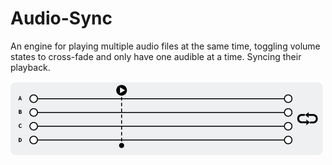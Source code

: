 # Audio-Sync
An engine for playing multiple audio files at the same time, toggling volume states to cross-fade and only have one audible at a time. Syncing their playback.

![Image](./images/timeline.png)
